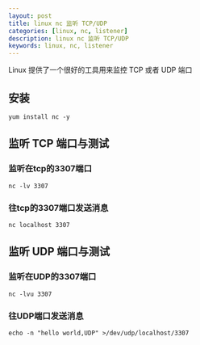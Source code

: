 ```yaml
---
layout: post
title: linux nc 监听 TCP/UDP
categories: [linux, nc, listener]
description: linux nc 监听 TCP/UDP
keywords: linux, nc, listener
---
```


Linux 提供了一个很好的工具用来监控 TCP 或者 UDP 端口

## 安装
`yum install nc -y`

## 监听 TCP 端口与测试
### 监听在tcp的3307端口
`nc -lv 3307`

### 往tcp的3307端口发送消息
`nc localhost 3307`

## 监听 UDP 端口与测试
### 监听在UDP的3307端口
`nc -lvu 3307`

### 往UDP端口发送消息
`echo -n "hello world,UDP" >/dev/udp/localhost/3307`